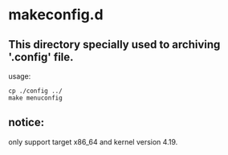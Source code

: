makeconfig.d
=============

This directory specially used to archiving '.config' file.
-------------

usage:

    cp ./config ../
    make menuconfig

notice:
-------------

only support target x86_64 and kernel version 4.19.
